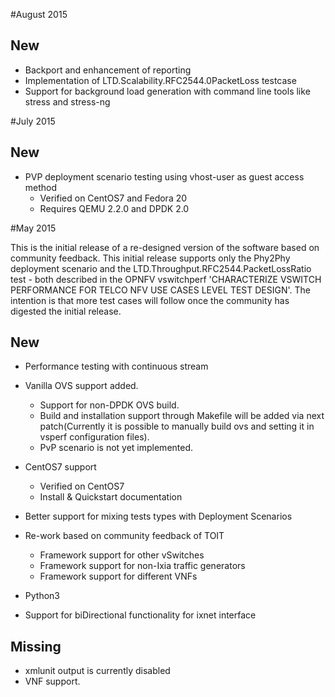 #August 2015

## New

* Backport and enhancement of reporting
* Implementation of LTD.Scalability.RFC2544.0PacketLoss testcase
* Support for background load generation with command line tools like stress
    and stress-ng


#July 2015

## New

* PVP deployment scenario testing using vhost-user as guest access method
  * Verified on CentOS7 and Fedora 20
  * Requires QEMU 2.2.0 and DPDK 2.0


#May 2015

This is the initial release of a re-designed version of the software based on
community feedback.  This initial release supports only the Phy2Phy deployment
scenario and the LTD.Throughput.RFC2544.PacketLossRatio test - both described
in the OPNFV vswitchperf 'CHARACTERIZE VSWITCH PERFORMANCE FOR TELCO NFV USE
CASES LEVEL TEST DESIGN'.  The intention is that more test cases will follow
once the community has digested the initial release.

## New

* Performance testing with continuous stream
* Vanilla OVS support added.
	* Support for non-DPDK OVS build.
	* Build and installation support through Makefile will be added via
		next patch(Currently it is possible to manually build ovs and
		setting it in vsperf configuration files).
	* PvP scenario is not yet implemented.
* CentOS7 support
  * Verified on CentOS7
  * Install & Quickstart documentation

* Better support for mixing tests types with Deployment Scenarios
* Re-work based on community feedback of TOIT
  * Framework support for other vSwitches
  * Framework support for non-Ixia traffic generators
  * Framework support for different VNFs
* Python3
* Support for biDirectional functionality for ixnet interface

## Missing

* xmlunit output is  currently disabled
* VNF support.
